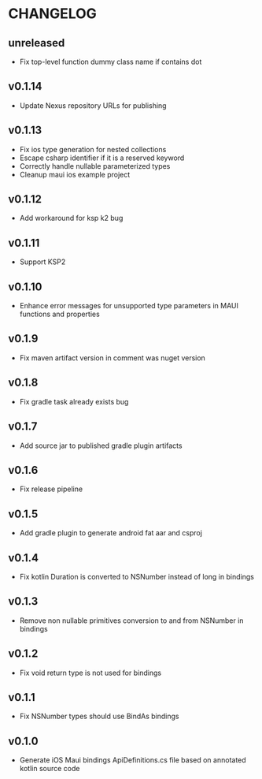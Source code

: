 # CHANGELOG

## unreleased

- Fix top-level function dummy class name if contains dot

## v0.1.14

- Update Nexus repository URLs for publishing

## v0.1.13

- Fix ios type generation for nested collections
- Escape csharp identifier if it is a reserved keyword
- Correctly handle nullable parameterized types
- Cleanup maui ios example project

## v0.1.12

- Add workaround for ksp k2 bug

## v0.1.11

- Support KSP2

## v0.1.10

- Enhance error messages for unsupported type parameters in MAUI functions and properties

## v0.1.9

- Fix maven artifact version in comment was nuget version

## v0.1.8

- Fix gradle task already exists bug

## v0.1.7

- Add source jar to published gradle plugin artifacts

## v0.1.6

- Fix release pipeline

## v0.1.5

- Add gradle plugin to generate android fat aar and csproj

## v0.1.4

- Fix kotlin Duration is converted to NSNumber instead of long in bindings

## v0.1.3

- Remove non nullable primitives conversion to and from NSNumber in bindings

## v0.1.2

- Fix void return type is not used for bindings

## v0.1.1

- Fix NSNumber types should use BindAs bindings

## v0.1.0

- Generate iOS Maui bindings ApiDefinitions.cs file based on annotated kotlin source code
